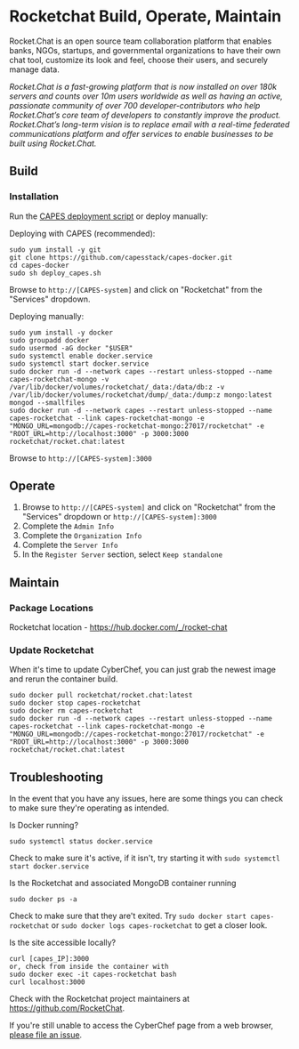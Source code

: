 # Rocketchat Build, Operate, Maintain
Rocket.Chat is an open source team collaboration platform that enables banks, NGOs, startups, and governmental organizations to have their own chat tool, customize its look and feel, choose their users, and securely manage data.

_Rocket.Chat is a fast-growing platform that is now installed on over 180k servers and counts over 10m users worldwide as well as having an active, passionate community of over 700 developer-contributors who help Rocket.Chat’s core team of developers to constantly improve the product. Rocket.Chat’s long-term vision is to replace email with a real-time federated communications platform and offer services to enable businesses to be built using Rocket.Chat._

## Build

### Installation
Run the [CAPES deployment script](../deploy_capes.sh) or deploy manually:

Deploying with CAPES (recommended):
```
sudo yum install -y git
git clone https://github.com/capesstack/capes-docker.git
cd capes-docker
sudo sh deploy_capes.sh
```
Browse to `http://[CAPES-system]` and click on "Rocketchat" from the "Services" dropdown.

Deploying manually:
```
sudo yum install -y docker
sudo groupadd docker
sudo usermod -aG docker "$USER"
sudo systemctl enable docker.service
sudo systemctl start docker.service
sudo docker run -d --network capes --restart unless-stopped --name capes-rocketchat-mongo -v /var/lib/docker/volumes/rocketchat/_data:/data/db:z -v /var/lib/docker/volumes/rocketchat/dump/_data:/dump:z mongo:latest mongod --smallfiles
sudo docker run -d --network capes --restart unless-stopped --name capes-rocketchat --link capes-rocketchat-mongo -e "MONGO_URL=mongodb://capes-rocketchat-mongo:27017/rocketchat" -e "ROOT_URL=http://localhost:3000" -p 3000:3000 rocketchat/rocket.chat:latest
```
Browse to `http://[CAPES-system]:3000`

## Operate
1. Browse to `http://[CAPES-system]` and click on "Rocketchat" from the "Services" dropdown or `http://[CAPES-system]:3000`
1. Complete the `Admin Info`
1. Complete the `Organization Info`
1. Complete the `Server Info`
1. In the `Register Server` section, select `Keep standalone`

## Maintain

### Package Locations
Rocketchat location - https://hub.docker.com/_/rocket-chat

### Update Rocketchat
When it's time to update CyberChef, you can just grab the newest image and rerun the container build.
```
sudo docker pull rocketchat/rocket.chat:latest
sudo docker stop capes-rocketchat
sudo docker rm capes-rocketchat
sudo docker run -d --network capes --restart unless-stopped --name capes-rocketchat --link capes-rocketchat-mongo -e "MONGO_URL=mongodb://capes-rocketchat-mongo:27017/rocketchat" -e "ROOT_URL=http://localhost:3000" -p 3000:3000 rocketchat/rocket.chat:latest
```

## Troubleshooting
In the event that you have any issues, here are some things you can check to make sure they're operating as intended.

Is Docker running?
```
sudo systemctl status docker.service
```
Check to make sure it's active, if it isn't, try starting it with `sudo systemctl start docker.service`

Is the Rocketchat and associated MongoDB container running
```
sudo docker ps -a
```
Check to make sure that they are't exited. Try `sudo docker start capes-rocketchat` or `sudo docker logs capes-rocketchat` to get a closer look.

Is the site accessible locally?
```
curl [capes_IP]:3000
or, check from inside the container with
sudo docker exec -it capes-rocketchat bash
curl localhost:3000
```

Check with the Rocketchat project maintainers at https://github.com/RocketChat.

If you're still unable to access the CyberChef page from a web browser, [please file an issue](https://github.com/capesstack/capes-docker/issues).
